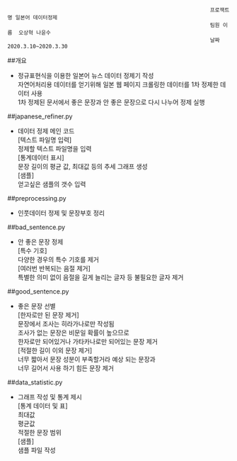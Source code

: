                                                                     프로잭트명 일본어 데이터정제
                                                                    팀원 이름  오상혁 나윤수
                                                                    날짜       2020.3.10~2020.3.30



##개요
* 정규표현식을 이용한 일본어 뉴스 데이터 정제기 작성\
자연어처리용 데이터를 얻기위해 일본 웹 페이지 크롤링한 데이터를 1차 정제한 데이터 사용\
1차 정제된 문서에서 좋은 문장과 안 좋은 문장으로 다시 나누어 정제 실행

##japanese_refiner.py
* 데이터 정제 메인 코드\
[텍스트 파일명 입력] \
정제할 텍스트 파일명을 입력\
[통계데이터 표시]\
문장 길이의 평균 값, 최대값 등의 추세 그래프 생성\
[샘플]\
얻고싶은 샘플의 갯수 입력

##preprocessing.py
* 인풋데이터 정제 및 문장부호 정리

##bad_sentence.py
* 안 좋은 문장 정제\
[특수 기호]\
다양한 경우의 특수 기호를 제거 \
[여러번 반복되는 음절 제거]\
특별한 의미 없이 음절을 길게 늘리는 글자 등 불필요한 글자 제거

##good_sentence.py
* 좋은 문장 선별\
[한자로만 된 문장 제거]\
문장에서 조사는 히라가나로만 작성됨\
조사가 없는 문장은 비문일 확률이 높으므로 \
한자로만 되어있거나 가타카나로만 되어있는 문장 제거\
[적절한 길이 이외 문장 제거]\
너무 짧아서 문장 성분이 부족할거라 예상 되는 문장과\
너무 길어서 사용 하기 힘든 문장 제거

##data_statistic.py
* 그래프 작성 및 통계 제시\
[통계 데이터 및 표]\
최대값\
평균값\
적절한 문장 범위\
[샘플]\
샘플 파일 작성

